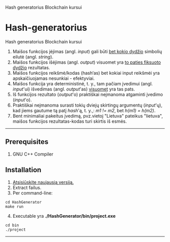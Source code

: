 
Hash generatorius Blockchain kursui

# Hash-generatorius
Hash generatorius Blockchain kursui
1. Maišos funkcijos įėjimas (angl. *input*) gali būti <u>bet kokio dydžio</u> simbolių eilutė (angl. *string*).
2. Maišos funkcijos išėjimas (angl. *output*) visuomet yra <u>to paties fiksuoto dydžio</u> rezultatas.
3. Maišos funkcijos reikšmė/kodas (hash‘as) bet kokiai input reikšmėi yra apskaičiuojamas nesunkiai - efektyviai.
4. Maišos funkcija yra deterministinė, t. y., tam pačiam įvedimui (angl. *input*'ui) išvedimas (angl. *output*'as) <u>visuomet</u> yra tas pats.
5. Iš funkcijos rezultato (*output*'o) praktiškai neįmanoma atgaminti įvedimo (*input*'o).
6. Praktiškai neįmanoma surasti tokių dviejų skirtingų argumentų (*input*'ų), kad jiems gautume tą patį *hash*'ą, t. y.,: *m1 != m2*, bet *h(m1) = h(m2)*.
7. Bent minimaliai pakeitus įvedimą, pvz.vietoj "Lietuva" pateikus "lietuva", maišos funkcijos rezultatas-kodas turi skirtis iš esmės.

---
## Prerequisites
1. GNU C++ Compiler

## Installation
1. [Atsisiūskite naujausią versiją.]()
2. Extract failus.
3. Per command-line:
```
cd HashGenerator
make run
```
4. Executable yra **./HashGenerator/bin/project.exe**
```
cd bin
./project
```
---
